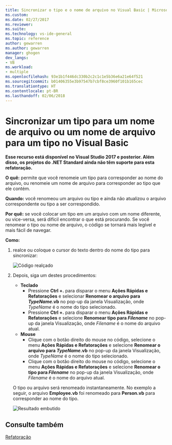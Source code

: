 ```yaml
---
title: Sincronizar o tipo e o nome de arquivo no Visual Basic | Microsoft Docs
ms.custom: 
ms.date: 02/27/2017
ms.reviewer: 
ms.suite: 
ms.technology: vs-ide-general
ms.topic: reference
author: gewarren
ms.author: gewarren
manager: ghogen
dev_langs:
- VB
ms.workload:
- multiple
ms.openlocfilehash: 93e1b1f446dc330b2c2c1c1e5b36e6a21e64f521
ms.sourcegitcommit: b01406355e3b97547b7cbf8ce3960f101b165cec
ms.translationtype: HT
ms.contentlocale: pt-BR
ms.lasthandoff: 02/06/2018
---
```

# <a name="sync-a-type-to-a-filename-or-a-filename-to-a-type-in-visual-basic"></a>Sincronizar um tipo para um nome de arquivo ou um nome de arquivo para um tipo no Visual Basic

<!-- VERSIONLESS -->
**Esse recurso está disponível no Visual Studio 2017 e posterior.  Além disso, os projetos do .NET Standard ainda não têm suporte para esta refatoração.**

**O quê:** permite que você renomeie um tipo para corresponder ao nome do arquivo, ou renomeie um nome de arquivo para corresponder ao tipo que ele contém.

**Quando:** você renomeou um arquivo ou tipo e ainda não atualizou o arquivo correspondente ou tipo a ser correspondido. 

**Por quê:** se você colocar um tipo em um arquivo com um nome diferente, ou vice-versa, será difícil encontrar o que está procurando.  Se você renomear o tipo ou nome de arquivo, o código se tornará mais legível e mais fácil de navegar.

**Como:**

1. realce ou coloque o cursor do texto dentro do nome do tipo para sincronizar:

   ![Código realçado](media/synctype-highlight-vb.png)

1. Depois, siga um destes procedimentos:
   * **Teclado**
     * Pressione **Ctrl +.** para disparar o menu **Ações Rápidas e Refatorações** e selecionar **Renomear o arquivo para *TypeName*.vb** no pop-up da janela Visualização, onde *TypeName* é o nome do tipo selecionado.
     * Pressione **Ctrl +.** para disparar o menu **Ações Rápidas e Refatorações** e selecione **Renomear tipo para _Filename_** no pop-up da janela Visualização, onde *Filename* é o nome do arquivo atual.
   * **Mouse**
     * Clique com o botão direito do mouse no código, selecione o menu **Ações Rápidas e Refatorações** e selecione **Renomear o arquivo para *TypeName*.vb** no pop-up da janela Visualização, onde *TypeName* é o nome do tipo selecionado.
     * Clique com o botão direito do mouse no código, selecione o menu **Ações Rápidas e Refatorações** e selecione **Renomear o tipo para _Filename_** no pop-up da janela Visualização, onde *Filename* é o nome do arquivo atual.

   O tipo ou arquivo será renomeado instantaneamente.  No exemplo a seguir, o arquivo **Employee.vb** foi renomeado para **Person.vb** para corresponder ao nome do tipo.

   ![Resultado embutido](media/synctype-result-vb.png)

## <a name="see-also"></a>Consulte também

[Refatoração](../refactoring-in-visual-studio.md)
